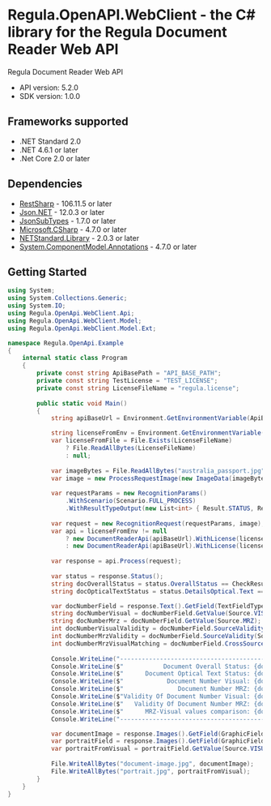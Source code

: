 # Regula.OpenAPI.WebClient - the C# library for the Regula Document Reader Web API

Regula Document Reader Web API

- API version: 5.2.0
- SDK version: 1.0.0

## Frameworks supported

- .NET Standard 2.0
- .NET 4.6.1 or later
- .Net Core 2.0 or later

## Dependencies

- [RestSharp](https://www.nuget.org/packages/RestSharp) - 106.11.5 or later
- [Json.NET](https://www.nuget.org/packages/Newtonsoft.Json/) - 12.0.3 or later
- [JsonSubTypes](https://www.nuget.org/packages/JsonSubTypes/) - 1.7.0 or later
- [Microsoft.CSharp](https://www.nuget.org/packages/Microsoft.CSharp) - 4.7.0 or later
- [NETStandard.Library](https://www.nuget.org/packages/NETStandard.Library) - 2.0.3 or later
- [System.ComponentModel.Annotations](https://www.nuget.org/packages/System.ComponentModel.Annotations) - 4.7.0 or later

## Getting Started

```csharp
using System;
using System.Collections.Generic;
using System.IO;
using Regula.OpenApi.WebClient.Api;
using Regula.OpenApi.WebClient.Model;
using Regula.OpenApi.WebClient.Model.Ext;

namespace Regula.OpenApi.Example
{
    internal static class Program
    {
        private const string ApiBasePath = "API_BASE_PATH";
        private const string TestLicense = "TEST_LICENSE";
        private const string LicenseFileName = "regula.license";
        
        public static void Main()
        {
            string apiBaseUrl = Environment.GetEnvironmentVariable(ApiBasePath) ?? "http://localhost:8083";

            string licenseFromEnv = Environment.GetEnvironmentVariable(TestLicense); // optional, used here only for smoke test purposes
            var licenseFromFile = File.Exists(LicenseFileName) 
                ? File.ReadAllBytes(LicenseFileName) 
                : null;
            
            var imageBytes = File.ReadAllBytes("australia_passport.jpg");
            var image = new ProcessRequestImage(new ImageData(imageBytes), Light.WHITE);
            
            var requestParams = new RecognitionParams()
                .WithScenario(Scenario.FULL_PROCESS)
                .WithResultTypeOutput(new List<int> { Result.STATUS, Result.TEXT, Result.IMAGES, Result.DOCUMENT_TYPE });
            
            var request = new RecognitionRequest(requestParams, image);
            var api = licenseFromEnv != null 
                ? new DocumentReaderApi(apiBaseUrl).WithLicense(licenseFromEnv)
                : new DocumentReaderApi(apiBaseUrl).WithLicense(licenseFromFile);
            
            var response = api.Process(request);
            
            var status = response.Status();
            string docOverallStatus = status.OverallStatus == CheckResult.OK ? "valid" : "not valid";
            string docOpticalTextStatus = status.DetailsOptical.Text == CheckResult.OK ? "valid" : "not valid";

            var docNumberField = response.Text().GetField(TextFieldType.DOCUMENT_NUMBER);
            string docNumberVisual = docNumberField.GetValue(Source.VISUAL);
            string docNumberMrz = docNumberField.GetValue(Source.MRZ);
            int docNumberVisualValidity = docNumberField.SourceValidity(Source.VISUAL);
            int docNumberMrzValidity = docNumberField.SourceValidity(Source.MRZ);
            int docNumberMrzVisualMatching = docNumberField.CrossSourceComparison(Source.MRZ, Source.VISUAL);
            
            Console.WriteLine("-----------------------------------------------------------------");
            Console.WriteLine($"           Document Overall Status: {docOverallStatus}");
            Console.WriteLine($"      Document Optical Text Status: {docOpticalTextStatus}");
            Console.WriteLine($"            Document Number Visual: {docNumberVisual}");
            Console.WriteLine($"               Document Number MRZ: {docNumberMrz}", docNumberMrz);
            Console.WriteLine($"Validity Of Document Number Visual: {docNumberVisualValidity}");
            Console.WriteLine($"   Validity Of Document Number MRZ: {docNumberMrzValidity}");
            Console.WriteLine($"      MRZ-Visual values comparison: {docNumberMrzVisualMatching}");
            Console.WriteLine("-----------------------------------------------------------------");

            var documentImage = response.Images().GetField(GraphicFieldType.DOCUMENT_FRONT).GetValue();
            var portraitField = response.Images().GetField(GraphicFieldType.PORTRAIT);
            var portraitFromVisual = portraitField.GetValue(Source.VISUAL);
            
            File.WriteAllBytes("document-image.jpg", documentImage);
            File.WriteAllBytes("portrait.jpg", portraitFromVisual);           
        }
    }
}
```
